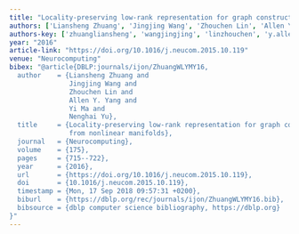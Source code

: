 ```yaml
---
title: "Locality-preserving low-rank representation for graph construction from nonlinear manifolds"
authors: ['Liansheng Zhuang', 'Jingjing Wang', 'Zhouchen Lin', 'Allen Y. Yang', 'Yi Ma 0001', 'Nenghai Yu']
authors-key: ['zhuangliansheng', 'wangjingjing', 'linzhouchen', 'y.allen', 'mayi', 'yunenghai']
year: "2016"
article-link: "https://doi.org/10.1016/j.neucom.2015.10.119"
venue: "Neurocomputing"
bibex: "@article{DBLP:journals/ijon/ZhuangWLYMY16,
  author    = {Liansheng Zhuang and
               Jingjing Wang and
               Zhouchen Lin and
               Allen Y. Yang and
               Yi Ma and
               Nenghai Yu},
  title     = {Locality-preserving low-rank representation for graph construction
               from nonlinear manifolds},
  journal   = {Neurocomputing},
  volume    = {175},
  pages     = {715--722},
  year      = {2016},
  url       = {https://doi.org/10.1016/j.neucom.2015.10.119},
  doi       = {10.1016/j.neucom.2015.10.119},
  timestamp = {Mon, 17 Sep 2018 09:57:31 +0200},
  biburl    = {https://dblp.org/rec/journals/ijon/ZhuangWLYMY16.bib},
  bibsource = {dblp computer science bibliography, https://dblp.org}
}"
---
```

